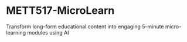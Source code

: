 # METT517-MicroLearn
Transform long-form educational content into engaging 5-minute micro-learning modules using AI
